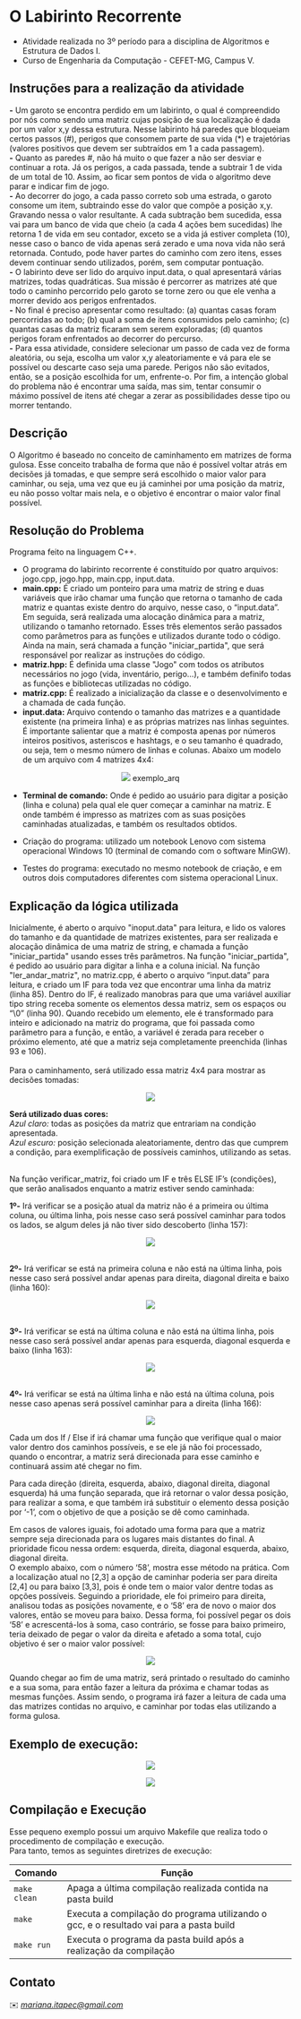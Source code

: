 # O Labirinto Recorrente
* Atividade realizada no 3º período para a disciplina de Algoritmos e Estrutura de Dados I.
* Curso de Engenharia da Computação - CEFET-MG, Campus V. 

## Instruções para a realização da atividade
<b>-</b> Um garoto se encontra perdido em um labirinto, o qual é compreendido por nós como sendo uma matriz cujas posição de sua localização é dada por um valor x,y dessa estrutura. Nesse labirinto há paredes que bloqueiam certos passos (#), perigos que consomem parte de sua vida (*) e trajetórias (valores positivos que devem ser subtraídos em 1 a cada passagem).<br>
<b>-</b> Quanto as paredes #, não há muito o que fazer a não ser desviar e continuar a rota. Já os perigos, a cada passada, tende a subtrair 1 de vida de um total de 10. Assim, ao ficar sem pontos de vida o algoritmo deve parar e indicar fim de jogo.<br>
<b>-</b> Ao decorrer do jogo, a cada passo correto sob uma estrada, o garoto consome um item, subtraindo esse do valor que compõe a posição x,y. Gravando nessa o valor resultante. A cada subtração bem sucedida, essa vai para um banco de vida que cheio (a cada 4 ações bem sucedidas) lhe retorna 1 de vida em seu contador, exceto se a vida já estiver completa (10), nesse caso o banco de vida apenas será zerado e uma nova vida não será retornada. Contudo, pode haver partes do caminho com zero itens, esses devem continuar sendo utilizados, porém, sem computar pontuação.<br>
<b>-</b> O labirinto deve ser lido do arquivo input.data, o qual apresentará várias matrizes, todas quadráticas. Sua missão é percorrer as matrizes até que todo o caminho percorrido pelo garoto se torne zero ou que ele venha a morrer devido aos perigos enfrentados. <br>
<b>-</b> No final é preciso apresentar como resultado: (a) quantas casas foram percorridas ao todo; (b) qual a soma de itens consumidos pelo caminho; (c) quantas casas da matriz ficaram sem serem exploradas; (d) quantos perigos foram enfrentados ao decorrer do percurso.<br>
<b>-</b> Para essa atividade, considere selecionar um passo de cada vez de forma aleatória, ou seja, escolha um valor x,y aleatoriamente e vá para ele se possível ou descarte caso seja uma parede. Perigos não são evitados, então, se a posição escolhida for um, enfrente-o. Por fim, a intenção global do problema não é encontrar uma saída, mas sim, tentar consumir o máximo possível de itens até chegar a zerar as possibilidades desse tipo ou morrer tentando.<br>

## Descrição
O Algoritmo é baseado no conceito de caminhamento em matrizes de forma gulosa. Esse conceito trabalha de forma que não é possível voltar atrás em decisões já tomadas, e que sempre será escolhido o maior valor para caminhar, ou seja, uma vez que eu já caminhei por uma posição da matriz, eu não posso voltar mais nela, e o objetivo é encontrar o maior valor final possível.<br>

## Resolução do Problema
Programa feito na linguagem C++.<br>
- O programa do labirinto recorrente é constituído por quatro arquivos: jogo.cpp, jogo.hpp, main.cpp, input.data.<br>
- <b>main.cpp:</b> É criado um ponteiro para uma matriz de string e duas variáveis que irão chamar uma função que retorna o tamanho de cada matriz e quantas existe dentro do arquivo, nesse caso, o “input.data”. Em seguida, será realizada uma alocação dinâmica para a matriz, utilizando o tamanho retornado. Esses três elementos serão passados como parâmetros para as funções e utilizados durante todo o código. Ainda na main, será chamada a função "iniciar_partida", que será responsável por realizar as instruções do código.<br>
- <b>matriz.hpp:</b> É definida uma classe "Jogo" com todos os atributos necessários no jogo (vida, inventário, perigo...), e também definifo todas as funções e bibliotecas utilizadas no código.<br>
- <b>matriz.cpp:</b> É realizado a inicialização da classe e o desenvolvimento e a chamada de cada função.<br>
- <b>input.data:</b> Arquivo contendo o tamanho das matrizes e a quantidade existente (na primeira linha) e as próprias matrizes nas linhas seguintes. É importante salientar que a matriz é composta apenas por números inteiros positivos, asteriscos e hashtags, e o seu tamanho é quadrado, ou seja, tem o mesmo número de linhas e colunas. Abaixo um modelo de um arquivo com 4 matrizes 4x4:

<p align="center">
<img src="https://github.com/MariRodriguess/O-Caminho-Guloso/blob/aa046bc459b47a820e2bc43dfe601470e53778e2/imgs/arquivo_ex.png"> exemplo_arq
</p>

- <b>Terminal de comando:</b> Onde é pedido ao usuário para digitar a posição (linha e coluna) pela qual ele quer começar a caminhar na matriz. E onde também é impresso as matrizes com as suas posições caminhadas atualizadas, e também os resultados obtidos.

- Criação do programa: utilizado um notebook Lenovo com sistema operacional Windows 10 (terminal de comando com o software MinGW).
- Testes do programa: executado no mesmo notebook de criação, e em outros dois computadores diferentes com sistema operacional Linux.

## Explicação da lógica utilizada
Inicialmente, é aberto o arquivo "inoput.data" para leitura, e lido os valores do tamanho e da quantidade de matrizes existentes, para ser realizada e alocação dinâmica de uma matriz de string, e chamada a função "iniciar_partida" usando esses três parâmetros.
Na função "iniciar_partida", é pedido ao usuário para digitar a linha e a coluna inicial.
Na função "ler_andar_matriz", no matriz.cpp, é aberto o arquivo “input.data” para leitura, e criado um IF para toda vez que encontrar uma linha da matriz (linha 85). Dentro do IF, é realizado manobras para que uma variável auxiliar tipo string receba somente os elementos dessa matriz, sem os espaços ou “\0” (linha 90). Quando recebido um elemento, ele é transformado para inteiro e adicionado na matriz do programa, que foi passada como parâmetro para a função, e então, a variável é zerada para receber o próximo elemento, até que a matriz seja completamente preenchida (linhas 93 e 106).<br>
<br>Para o caminhamento, será utilizado essa matriz 4x4 para mostrar as decisões tomadas:

<p align="center">
<img src="https://github.com/MariRodriguess/O-Caminho-Guloso/blob/aa046bc459b47a820e2bc43dfe601470e53778e2/imgs/matriz_ex.PNG">
</p>

<b>Será utilizado duas cores:</b> <br>
<i>Azul claro:</i> todas as posições da matriz que entrariam na condição apresentada.<br>
<i>Azul escuro:</i> posição selecionada aleatoriamente, dentro das que cumprem a condição, para exemplificação de possíveis caminhos, utilizando as setas.<br><br>

Na função verificar_matriz, foi criado um IF e três ELSE IF’s (condições), que serão analisados enquanto a matriz estiver sendo caminhada:<br>

<b>1º-</b> Irá verificar se a posição atual da matriz não é a primeira ou última coluna, ou última linha, pois nesse caso será possível caminhar para todos os lados, se algum deles já não tiver sido descoberto (linha 157):
<p align="center">
<img src="https://github.com/MariRodriguess/O-Caminho-Guloso/blob/aa046bc459b47a820e2bc43dfe601470e53778e2/imgs/matriz_ex4.png">
</p>

<br> <b>2º-</b> Irá verificar se está na primeira coluna e não está na última linha, pois nesse caso será possível andar apenas para direita, diagonal direita e baixo (linha 160):
<p align="center">
<img src="https://github.com/MariRodriguess/O-Caminho-Guloso/blob/aa046bc459b47a820e2bc43dfe601470e53778e2/imgs/matriz_ex2.png">
</p>

<br> <b>3º-</b> Irá verificar se está na última coluna e não está na última linha, pois nesse caso será possível andar apenas para esquerda, diagonal esquerda e baixo (linha 163):
<p align="center">
<img src="https://github.com/MariRodriguess/O-Caminho-Guloso/blob/aa046bc459b47a820e2bc43dfe601470e53778e2/imgs/matriz_ex3.png">
</p>

<br> <b>4º-</b> Irá verificar se está na última linha e não está na última coluna, pois nesse caso apenas será possível caminhar para a direita (linha 166):
<p align="center">
<img src="https://github.com/MariRodriguess/O-Caminho-Guloso/blob/aa046bc459b47a820e2bc43dfe601470e53778e2/imgs/matriz_ex1.png">
</p>

Cada um dos If / Else if irá chamar uma função que verifique qual o maior valor dentro dos caminhos possíveis, e se ele já não foi processado, quando o encontrar, a matriz será direcionada para esse caminho e continuará assim até chegar no fim.<br>

Para cada direção (direita, esquerda, abaixo, diagonal direita, diagonal esquerda) há uma função separada, que irá retornar o valor dessa posição, para realizar a soma, e que também irá substituir o elemento dessa posição por ‘-1’, com o objetivo de que a posição se dê como caminhada.<br>

Em casos de valores iguais, foi adotado uma forma para que a matriz sempre seja direcionada para os lugares mais distantes do final. A prioridade ficou nessa ordem: esquerda, direita, diagonal esquerda, abaixo, diagonal direita. <br>
O exemplo abaixo, com o número ‘58’, mostra esse método na prática. Com a localização atual no [2,3] a opção de caminhar poderia ser para direita [2,4] ou para baixo [3,3], pois é onde tem o maior valor dentre todas as opções possíveis. Seguindo a prioridade, ele foi primeiro para direita, analisou todas as posições novamente, e o ‘58’ era de novo o maior dos valores, então se moveu para baixo. Dessa forma, foi possível pegar os dois ‘58’ e acrescentá-los à soma, caso contrário, se fosse para baixo primeiro, teria deixado de pegar o valor da direita e afetado a soma total, cujo objetivo é ser o maior valor possível:<br>
<p align="center">
<img src="https://github.com/MariRodriguess/O-Caminho-Guloso/blob/aa046bc459b47a820e2bc43dfe601470e53778e2/imgs/repeticao_ex.png">
</p>

Quando chegar ao fim de uma matriz, será printado o resultado do caminho e a sua soma, para então fazer a leitura da próxima e chamar todas as mesmas funções.
Assim sendo, o programa irá fazer a leitura de cada uma das matrizes contidas no arquivo, e caminhar por todas elas utilizando a forma gulosa.

## Exemplo de execução:
<p align="center">
<img src="https://github.com/MariRodriguess/O-Caminho-Guloso/blob/aa046bc459b47a820e2bc43dfe601470e53778e2/imgs/terminal_ex1.png">
</p>
<p align="center">
<img src="https://github.com/MariRodriguess/O-Caminho-Guloso/blob/aa046bc459b47a820e2bc43dfe601470e53778e2/imgs/terminal_ex2.png">
</p>


## Compilação e Execução
Esse pequeno exemplo possui um arquivo Makefile que realiza todo o procedimento de compilação e execução.<br>Para tanto, temos as seguintes diretrizes de execução:

| Comando                |  Função                                                                                           |                     
| -----------------------| ------------------------------------------------------------------------------------------------- |
|  `make clean`          | Apaga a última compilação realizada contida na pasta build                                        |
|  `make`                | Executa a compilação do programa utilizando o gcc, e o resultado vai para a pasta build           |
|  `make run`            | Executa o programa da pasta build após a realização da compilação                                 |

## Contato
✉️ <i> mariana.itapec@gmail.com </i>
